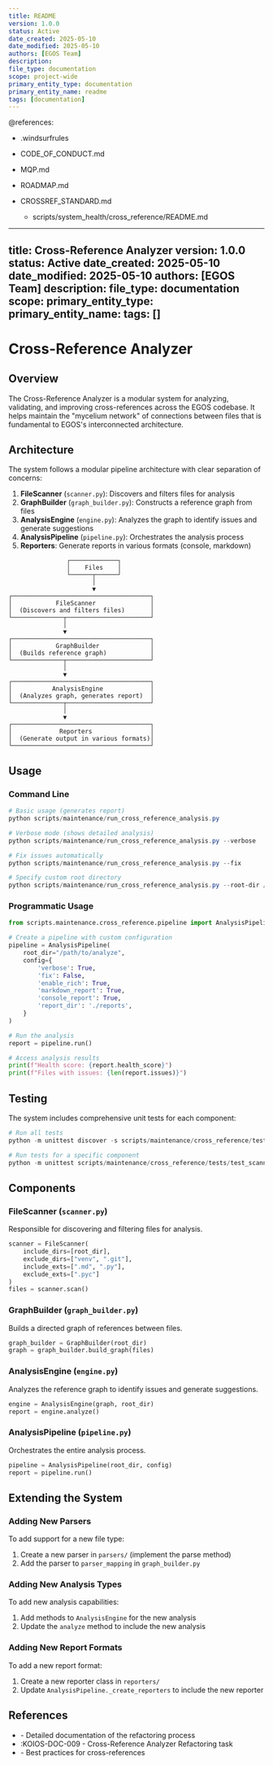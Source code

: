 ```yaml
---
title: README
version: 1.0.0
status: Active
date_created: 2025-05-10
date_modified: 2025-05-10
authors: [EGOS Team]
description: 
file_type: documentation
scope: project-wide
primary_entity_type: documentation
primary_entity_name: readme
tags: [documentation]
---
```


@references:
- .windsurfrules
- CODE_OF_CONDUCT.md
- MQP.md
- ROADMAP.md
- CROSSREF_STANDARD.md

  - scripts/system_health/cross_reference/README.md

---
title: Cross-Reference Analyzer
version: 1.0.0
status: Active
date_created: 2025-05-10
date_modified: 2025-05-10
authors: [EGOS Team]
description: 
file_type: documentation
scope: 
primary_entity_type: 
primary_entity_name: 
tags: []
---

# Cross-Reference Analyzer

## Overview

The Cross-Reference Analyzer is a modular system for analyzing, validating, and improving cross-references across the EGOS codebase. It helps maintain the "mycelium network" of connections between files that is fundamental to EGOS's interconnected architecture.

## Architecture

The system follows a modular pipeline architecture with clear separation of concerns:

1. **FileScanner** (`scanner.py`): Discovers and filters files for analysis
2. **GraphBuilder** (`graph_builder.py`): Constructs a reference graph from files
3. **AnalysisEngine** (`engine.py`): Analyzes the graph to identify issues and generate suggestions
4. **AnalysisPipeline** (`pipeline.py`): Orchestrates the analysis process
5. **Reporters**: Generate reports in various formats (console, markdown)

```
                ┌─────────────┐
                │    Files    │
                └──────┬──────┘
                       │
                       ▼
┌──────────────────────────────────────┐
│            FileScanner               │
│  (Discovers and filters files)       │
└──────────────┬───────────────────────┘
               │
               ▼
┌──────────────────────────────────────┐
│            GraphBuilder              │
│  (Builds reference graph)            │
└──────────────┬───────────────────────┘
               │
               ▼
┌──────────────────────────────────────┐
│           AnalysisEngine             │
│  (Analyzes graph, generates report)  │
└──────────────┬───────────────────────┘
               │
               ▼
┌──────────────────────────────────────┐
│             Reporters                │
│  (Generate output in various formats)│
└──────────────────────────────────────┘
```

## Usage

### Command Line

```powershell
# Basic usage (generates report)
python scripts/maintenance/run_cross_reference_analysis.py

# Verbose mode (shows detailed analysis)
python scripts/maintenance/run_cross_reference_analysis.py --verbose

# Fix issues automatically 
python scripts/maintenance/run_cross_reference_analysis.py --fix

# Specify custom root directory
python scripts/maintenance/run_cross_reference_analysis.py --root-dir /path/to/analyze
```

### Programmatic Usage

```python
from scripts.maintenance.cross_reference.pipeline import AnalysisPipeline

# Create a pipeline with custom configuration
pipeline = AnalysisPipeline(
    root_dir="/path/to/analyze",
    config={
        'verbose': True,
        'fix': False,
        'enable_rich': True,
        'markdown_report': True,
        'console_report': True,
        'report_dir': './reports',
    }
)

# Run the analysis
report = pipeline.run()

# Access analysis results
print(f"Health score: {report.health_score}")
print(f"Files with issues: {len(report.issues)}")
```

## Testing

The system includes comprehensive unit tests for each component:

```powershell
# Run all tests
python -m unittest discover -s scripts/maintenance/cross_reference/tests

# Run tests for a specific component
python -m unittest scripts/maintenance/cross_reference/tests/test_scanner.py
```

## Components

### FileScanner (`scanner.py`)

Responsible for discovering and filtering files for analysis.

```python
scanner = FileScanner(
    include_dirs=[root_dir],
    exclude_dirs=["venv", ".git"],
    include_exts=[".md", ".py"],
    exclude_exts=[".pyc"]
)
files = scanner.scan()
```

### GraphBuilder (`graph_builder.py`)

Builds a directed graph of references between files.

```python
graph_builder = GraphBuilder(root_dir)
graph = graph_builder.build_graph(files)
```

### AnalysisEngine (`engine.py`)

Analyzes the reference graph to identify issues and generate suggestions.

```python
engine = AnalysisEngine(graph, root_dir)
report = engine.analyze()
```

### AnalysisPipeline (`pipeline.py`)

Orchestrates the entire analysis process.

```python
pipeline = AnalysisPipeline(root_dir, config)
report = pipeline.run()
```

## Extending the System

### Adding New Parsers

To add support for a new file type:

1. Create a new parser in `parsers/` (implement the parse method)
2. Add the parser to `parser_mapping` in `graph_builder.py`

### Adding New Analysis Types

To add new analysis capabilities:

1. Add methods to `AnalysisEngine` for the new analysis
2. Update the `analyze` method to include the new analysis

### Adding New Report Formats

To add a new report format:

1. Create a new reporter class in `reporters/`
2. Update `AnalysisPipeline._create_reporters` to include the new reporter

## References

- <!-- TO_BE_REPLACED --> - Detailed documentation of the refactoring process
- <!-- TO_BE_REPLACED -->:KOIOS-DOC-009 - Cross-Reference Analyzer Refactoring task
- <!-- TO_BE_REPLACED --> - Best practices for cross-references